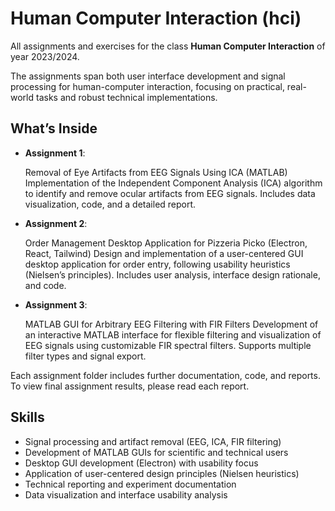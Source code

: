 # Human Computer Interaction (hci)
All assignments and exercises for the class **Human Computer Interaction** of year 2023/2024.

The assignments span both user interface development and signal processing for human-computer interaction, focusing on practical, real-world tasks and robust technical implementations.

## What’s Inside
- **Assignment 1**:

  Removal of Eye Artifacts from EEG Signals Using ICA (MATLAB)
  Implementation of the Independent Component Analysis (ICA) algorithm to identify and remove ocular artifacts from EEG signals. Includes data visualization, code, and a detailed report.

- **Assignment 2**:

  Order Management Desktop Application for Pizzeria Picko (Electron, React, Tailwind)
  Design and implementation of a user-centered GUI desktop application for order entry, following usability heuristics (Nielsen’s principles). Includes user analysis, interface design rationale, and code.

- **Assignment 3**:

  MATLAB GUI for Arbitrary EEG Filtering with FIR Filters
  Development of an interactive MATLAB interface for flexible filtering and visualization of EEG signals using customizable FIR spectral filters. Supports multiple filter types and signal export.

Each assignment folder includes further documentation, code, and reports. To view final assignment results, please read each report.

## Skills
- Signal processing and artifact removal (EEG, ICA, FIR filtering)
- Development of MATLAB GUIs for scientific and technical users
- Desktop GUI development (Electron) with usability focus
- Application of user-centered design principles (Nielsen heuristics)
- Technical reporting and experiment documentation
- Data visualization and interface usability analysis
